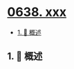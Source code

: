 # [0638. xxx](https://github.com/Tdahuyou/TNotes.leetcode/tree/main/notes/0638.%20xxx)

<!-- region:toc -->

- [1. 📝 概述](#1--概述)

<!-- endregion:toc -->

## 1. 📝 概述
